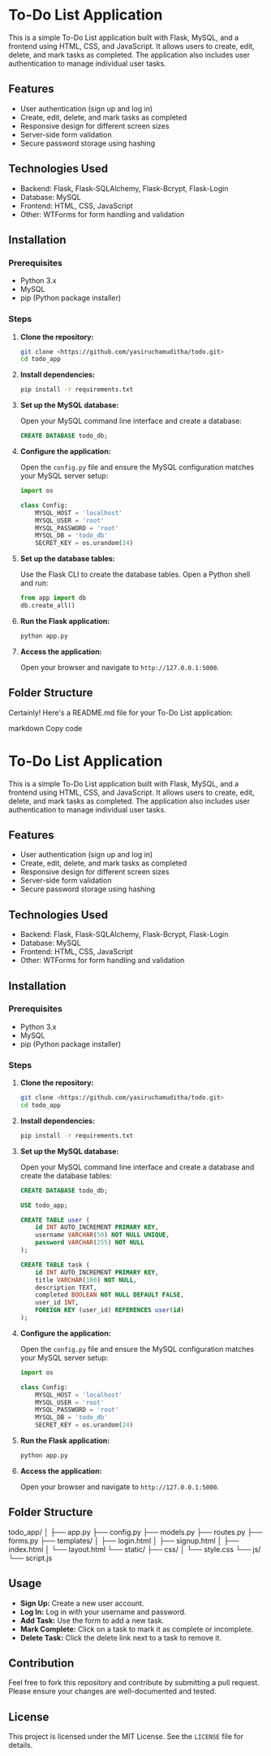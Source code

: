# To-Do List Application

This is a simple To-Do List application built with Flask, MySQL, and a frontend using HTML, CSS, and JavaScript. It allows users to create, edit, delete, and mark tasks as completed. The application also includes user authentication to manage individual user tasks.

## Features

- User authentication (sign up and log in)
- Create, edit, delete, and mark tasks as completed
- Responsive design for different screen sizes
- Server-side form validation
- Secure password storage using hashing

## Technologies Used

- Backend: Flask, Flask-SQLAlchemy, Flask-Bcrypt, Flask-Login
- Database: MySQL
- Frontend: HTML, CSS, JavaScript
- Other: WTForms for form handling and validation

## Installation

### Prerequisites

- Python 3.x
- MySQL
- pip (Python package installer)

### Steps

1. **Clone the repository:**
    ```bash
    git clone <https://github.com/yasiruchamuditha/todo.git>
    cd todo_app
    ```

2. **Install dependencies:**
    ```bash
    pip install -r requirements.txt
    ```

3. **Set up the MySQL database:**

    Open your MySQL command line interface and create a database:
    ```sql
    CREATE DATABASE todo_db;
    ```

4. **Configure the application:**

    Open the `config.py` file and ensure the MySQL configuration matches your MySQL server setup:
    ```python
    import os

    class Config:
        MYSQL_HOST = 'localhost'
        MYSQL_USER = 'root'
        MYSQL_PASSWORD = 'root'
        MYSQL_DB = 'todo_db'
        SECRET_KEY = os.urandom(24)
    ```

5. **Set up the database tables:**

    Use the Flask CLI to create the database tables. Open a Python shell and run:
    ```python
    from app import db
    db.create_all()
    ```

6. **Run the Flask application:**
    ```bash
    python app.py
    ```

7. **Access the application:**

    Open your browser and navigate to `http://127.0.0.1:5000`.

## Folder Structure


Certainly! Here's a README.md file for your To-Do List application:

markdown
Copy code
# To-Do List Application

This is a simple To-Do List application built with Flask, MySQL, and a frontend using HTML, CSS, and JavaScript. It allows users to create, edit, delete, and mark tasks as completed. The application also includes user authentication to manage individual user tasks.

## Features

- User authentication (sign up and log in)
- Create, edit, delete, and mark tasks as completed
- Responsive design for different screen sizes
- Server-side form validation
- Secure password storage using hashing

## Technologies Used

- Backend: Flask, Flask-SQLAlchemy, Flask-Bcrypt, Flask-Login
- Database: MySQL
- Frontend: HTML, CSS, JavaScript
- Other: WTForms for form handling and validation

## Installation

### Prerequisites

- Python 3.x
- MySQL
- pip (Python package installer)

### Steps

1. **Clone the repository:**
    ```bash
    git clone <https://github.com/yasiruchamuditha/todo.git>
    cd todo_app
    ```

2. **Install dependencies:**
    ```bash
    pip install -r requirements.txt
    ```

3. **Set up the MySQL database:**

    Open your MySQL command line interface and create a database and create the database tables:
    ```sql
    CREATE DATABASE todo_db;

    USE todo_app;

    CREATE TABLE user (
        id INT AUTO_INCREMENT PRIMARY KEY,
        username VARCHAR(50) NOT NULL UNIQUE,
        password VARCHAR(255) NOT NULL
    );

    CREATE TABLE task (
        id INT AUTO_INCREMENT PRIMARY KEY,
        title VARCHAR(100) NOT NULL,
        description TEXT,
        completed BOOLEAN NOT NULL DEFAULT FALSE,
        user_id INT,
        FOREIGN KEY (user_id) REFERENCES user(id)
    );
    ```

4. **Configure the application:**

    Open the `config.py` file and ensure the MySQL configuration matches your MySQL server setup:
    ```python
    import os

    class Config:
        MYSQL_HOST = 'localhost'
        MYSQL_USER = 'root'
        MYSQL_PASSWORD = 'root'
        MYSQL_DB = 'todo_db'
        SECRET_KEY = os.urandom(24)
    ```

5. **Run the Flask application:**
    ```bash
    python app.py
    ```

6. **Access the application:**

    Open your browser and navigate to `http://127.0.0.1:5000`.

## Folder Structure

todo_app/
│
├── app.py
├── config.py
├── models.py
├── routes.py
├── forms.py
├── templates/
│ ├── login.html
│ ├── signup.html
│ ├── index.html
│ └── layout.html
└── static/
├── css/
│ └── style.css
└── js/
└── script.js


## Usage

- **Sign Up:** Create a new user account.
- **Log In:** Log in with your username and password.
- **Add Task:** Use the form to add a new task.
- **Mark Complete:** Click on a task to mark it as complete or incomplete.
- **Delete Task:** Click the delete link next to a task to remove it.

## Contribution

Feel free to fork this repository and contribute by submitting a pull request. Please ensure your changes are well-documented and tested.

## License

This project is licensed under the MIT License. See the `LICENSE` file for details.

